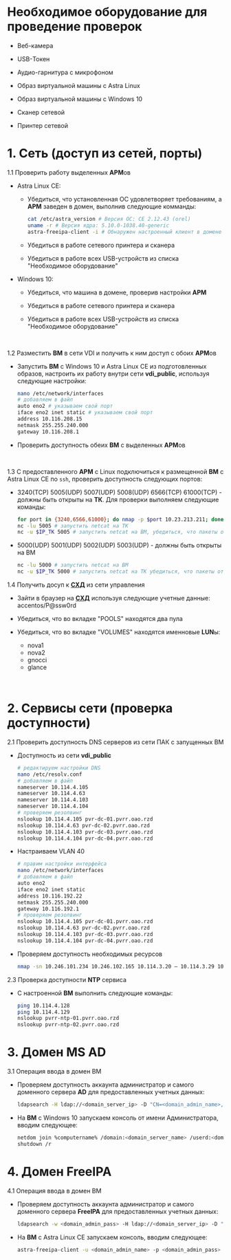 # Необходимое оборудование для проведение проверок

- Веб-камера

- USB-Токен

- Аудио-гарнитура с микрофоном

- Образ виртуальной машины с Astra Linux 

- Образ виртуальной машины с Windows 10

- Сканер сетевой

- Принтер сетевой

# 1. Cеть (доступ из сетей, порты)

1.1 Проверить работу выделенных **АРМ**ов

- Astra Linux CE:

    - Убедиться, что установленная ОС удовлетворяет требованиям, а **АРМ** заведен в домен, выполнив следующие комманды:

        ```sh
        cat /etc/astra_version # Версия ОС: CE 2.12.43 (orel)
        uname -r # Версия ядра: 5.10.0-1038.40-generic
        astra-freeipa-client -i # Обнаружен настроенный клиент в домене <domain-name>
        ```

    - Убедиться в работе сетевого принтера и сканера

    - Убедиться в работе всех USB-устройств из списка "Необходимое оборудование"

- Windows 10:

    - Убедиться, что машина в домене, проверив настройки **АРМ**

    - Убедиться в работе сетевого принтера и сканера

    - Убедиться в работе всех USB-устройств из списка "Необходимое оборудование"

<br/>

1.2 Разместить **ВМ** в сети VDI и получить к ним доступ с обоих **АРМ**ов

- Запустить **ВМ** с Windows 10 и Astra Linux CE из подготовленных образов, настроить их работу внутри сети **vdi_public**, используя следующие настройки:

    ```sh
    nano /etc/network/interfaces
    # добавляем в файл
    auto eno2 # указываем свой порт
    iface eno2 inet static # указываем свой порт
    address 10.116.208.15
    netmask 255.255.240.000
    gateway 10.116.208.1
    ```

- Проверить доступность обеих **ВМ** с выделенных **АРМ**ов

<br/>

1.3 C предоставленного **АРМ** с Linux подключиться к размещенной **ВМ** c Astra Linux CE по `ssh`, проверить доступность следующих портов:

- 3240(TCP) 5005(UDP) 5007(UDP) 5008(UDP) 6566(TCP) 61000(TCP) - должны быть открыты на **ТК**. Для проверки выполняем следующие команды:

    ```sh
    for port in {3240,6566,61000}; do nmap -p $port 10.23.213.211; done
    nc -lu 5005 # запустить netcat на ТК
    nc -u $IP_TK 5005 # запустить netcat на ВМ, убедиться, что пакеты отправляются. Сделать тоже самое для остальных портов
    ```

- 5000(UDP) 5001(UDP) 5002(UDP) 5003(UDP) - должны быть открыты на ВМ

    ```sh
    nc -lu 5000 # запустить netcat на ВМ
    nc -u $IP_TK 5000 # запустить netcat на ТК убедиться, что пакеты отправляются. Сделать тоже самое для остальных портов
    ```

1.4 Получить досуп к [**СХД**](http://10.114.30.162) из сети управления

- Зайти в браузер на [**СХД**](http://10.114.30.162) используя следующие учетные данные: accentos/P@ssw0rd

- Убедиться, что во вкладке "POOLS" находятся два пула

- Убедиться, что во вкладке "VOLUMES" находятся именновые **LUN**ы:

    - nova1
    - nova2
    - gnocci
    - glance

<br/>

# 2. Cервисы сети (проверка доступности)

2.1 Проверить доступность DNS серверов из сети ПАК с запущенных ВМ

- Доступность из сети **vdi_public**

    ```sh
    # редактируем настройки DNS
    nano /etc/resolv.conf
    # добавляем в файл
    nameserver 10.114.4.105
    nameserver 10.114.4.63
    nameserver 10.114.4.103
    nameserver 10.114.4.104
    # проверяем резолвинг
    nslookup 10.114.4.105 pvr-dc-01.pvrr.oao.rzd
    nslookup 10.114.4.63 pvr-dc-02.pvrr.oao.rzd
    nslookup 10.114.4.103 pvr-dc-03.pvrr.oao.rzd
    nslookup 10.114.4.104 pvr-dc-04.pvrr.oao.rzd
    ```

- Настраиваем VLAN 40

    ```sh
    # правим настройки интерфейса
    nano /etc/network/interfaces
    # добавляем в файл
    auto eno2
    iface eno2 inet static
    address 10.116.192.22
    netmask 255.255.240.000
    gateway 10.116.192.1
    # проверяем резолвинг
    nslookup 10.114.4.105 pvr-dc-01.pvrr.oao.rzd
    nslookup 10.114.4.63 pvr-dc-02.pvrr.oao.rzd
    nslookup 10.114.4.103 pvr-dc-03.pvrr.oao.rzd
    nslookup 10.114.4.104 pvr-dc-04.pvrr.oao.rzd
    ```

- Проверяем доступность необходимых ресурсов

    ```sh
    nmap -sn 10.246.101.234 10.246.102.165 10.114.3.20 — 10.114.3.29 10.248.69.24 — 10.248.69.28 10.48.25.99 10.247.129.3 — 10.247.129.9 10.248.69.29
    ```

2.3 Проверка доступности **NTP** сервиса

- С настроенной **ВМ** выполнить следующие команды:

    ```sh
    ping 10.114.4.128
    ping 10.114.4.129
    nslookup pvrr-ntp-01.pvrr.oao.rzd 
    nslookup pvrr-ntp-02.pvrr.oao.rzd 
    ```

# 3. Домен MS AD

3.1 Операция ввода в домен ВМ

- Проверяем доступность аккаунта администратор и самого доменного сервера **AD** для предоставленных учетных данных:

    ```sh
    ldapsearch -H ldap://<domain_server_ip> -D "CN=<domain_admin_name>,OU=VIRAZH,OU=Service Accounts,DC=pvrr,DC=oao,DC=rzd" -b "ou=VIRAZH,ou=Service Accounts,dc=pvrr,dc=oao,dc=rzd" "(objectclass=person)" sAMAccountName -w <domain_admin_pass> | grep result # код успешной работы запроса - result: 0 success
    ```

- На **ВМ** с Windows 10 запускаем консоль от имени Администратора, вводим следующее:

    ```sh
    netdom join %computername% /domain:<domain_server_name> /userd:<domain_admin_name>\administrator /passwordd:<domain_admin_pass>
    shutdown /r
    ```

# 4. Домен FreeIPA

4.1 Операция ввода в домен ВМ 

- Проверяем доступность аккаунта администратор и самого доменного сервера **FreeIPA** для предоставленных учетных данных:

    ```sh
    ldapsearch -w <domain_admin_pass> -H ldap://<domain_server_ip> -D "CN=<domain_admin_name>,OU=VIRAZH,OU=Служебные УЗП и ЭПС,OU=ЦКСВТ-АДМИН-ПРО,OU=ЦК СВТ,OU=Services,DC=msk,DC=oao,DC=rzd" -b "OU=VIRAZH,OU=Служебные УЗП и ЭПС,OU=ЦКСВТ-АДМИН-ПРО,OU=ЦК СВТ,OU=Services,DC=msk,DC=oao,DC=rzd" "(objectclass=*)" | grep result # код успешной работы запроса - result: 0 success
    ```

- На **ВМ** с Astra Linux CE запускаем консоль, вводим следующее:

    ```sh
    astra-freeipa-client -u <domain_admin_name> -p <domain_admin_pass> --par "--domain domain_server_name --server domain_server_name_1 --server domain_server_name_2" -y
    ```
